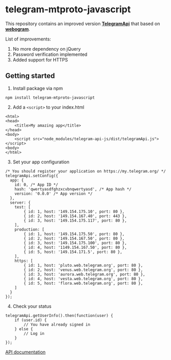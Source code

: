 # telegram-mtproto-javascript
This repository contains an improved version [**TelegramApi**](https://github.com/sunriselink/TelegramApi) that based on [**webogram**](https://github.com/zhukov/webogram).

List of improvements:
1. No more dependency on jQuery
2. Password verification implemented
3. Added support for HTTPS


## Getting started

1) Install package via npm
```
npm install telegram-mtproto-javascript
```

2) Add a ```<script>``` to your index.html
```
<html>
<head>
    <title>My amazing app</title>
</head>
<body>
    <script src="node_modules/telegram-api-js/dist/telegramApi.js"></script>
<body>
</html>
```

3) Set your app configuration
```
/* You should register your application on https://my.telegram.org/ */
telegramApi.setConfig({
  app: {
    id: 0, /* App ID */
    hash: 'qwertyasdfghzxcvbnqwertyasd', /* App hash */
    version: '0.0.0' /* App version */
  },
  server: {
    test: [
        { id: 1, host: '149.154.175.10', port: 80 },
        { id: 2, host: '149.154.167.40', port: 443 },
        { id: 3, host: '149.154.175.117', port: 80 },
    ],
    production: [
        { id: 1, host: '149.154.175.50', port: 80 },
        { id: 2, host: '149.154.167.50', port: 80 },
        { id: 3, host: '149.154.175.100', port: 80 },
        { id: 4, host: '1149.154.167.50', port: 80 },
        { id: 5, host: '149.154.171.5', port: 80 },
    ],
    https: [
        { id: 1, host: 'pluto.web.telegram.org', port: 80 },
        { id: 2, host: 'venus.web.telegram.org', port: 80 },
        { id: 3, host: 'aurora.web.telegram.org', port: 80 },
        { id: 4, host: 'vesta.web.telegram.org', port: 80 },
        { id: 5, host: 'flora.web.telegram.org', port: 80 },
    ]
  }
});
```

4) Check your status
```
telegramApi.getUserInfo().then(function(user) {
    if (user.id) {
        // You have already signed in
    } else {
        // Log in
    }
});
```

[API documentation](./docs/API.md)
